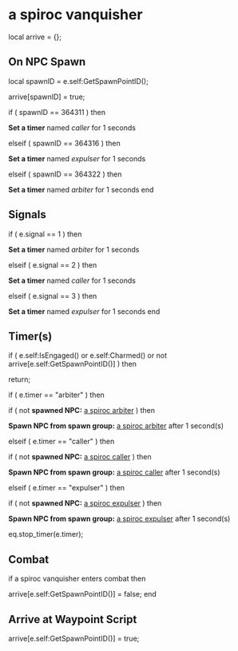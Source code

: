 # a spiroc vanquisher
local arrive = {};



## On NPC Spawn

local spawnID = e.self:GetSpawnPointID();

arrive[spawnID] = true;


if ( spawnID == 364311 ) then 


**Set a timer** named *caller* for 1 seconds




elseif ( spawnID == 364316 ) then 


**Set a timer** named *expulser* for 1 seconds



elseif ( spawnID == 364322 ) then 


**Set a timer** named *arbiter* for 1 seconds
end



## Signals


if ( e.signal == 1 ) then


**Set a timer** named *arbiter* for 1 seconds




elseif ( e.signal == 2 ) then


**Set a timer** named *caller* for 1 seconds




elseif ( e.signal == 3 ) then


**Set a timer** named *expulser* for 1 seconds
end



## Timer(s)

if ( e.self:IsEngaged() or e.self:Charmed() or not arrive[e.self:GetSpawnPointID()] ) then


return;



if ( e.timer == "arbiter" ) then


if ( not **spawned NPC:**  [a spiroc arbiter](/npc/71008) ) then 



**Spawn NPC from spawn group:** [a spiroc arbiter](/npc/364315) after 1 second(s)





elseif ( e.timer == "caller" ) then


if ( not **spawned NPC:**  [a spiroc caller](/npc/71015) ) then 



**Spawn NPC from spawn group:** [a spiroc caller](/npc/364310) after 1 second(s)




elseif ( e.timer == "expulser" ) then


if ( not **spawned NPC:**  [a spiroc expulser](/npc/71011) ) then 



**Spawn NPC from spawn group:** [a spiroc expulser](/npc/364321) after 1 second(s)




eq.stop_timer(e.timer);


## Combat

if  a spiroc vanquisher enters combat  then


arrive[e.self:GetSpawnPointID()] = false;
end



## Arrive at Waypoint Script

arrive[e.self:GetSpawnPointID()] = true;